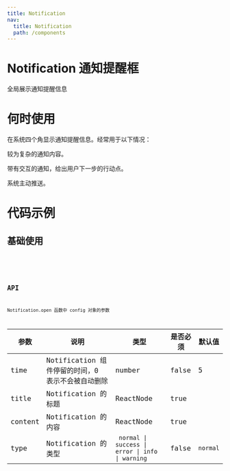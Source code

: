 ```yaml
---
title: Notification
nav:
  title: Notification
  path: /components
---
```


# Notification 通知提醒框

全局展示通知提醒信息

# 何时使用

在系统四个角显示通知提醒信息。经常用于以下情况：

较为复杂的通知内容。

带有交互的通知，给出用户下一步的行动点。

系统主动推送。

# 代码示例

## 基础使用

<code src="./demos/basic.tsx" />

<code src="./demos/types.tsx" />

## API

Notification.open 函数中 config 对象的参数

| 参数    | 说明                                              | 类型                                                                        | 是否必须 | 默认值              |
| ------- | ------------------------------------------------- | --------------------------------------------------------------------------- | -------- | ------------------- |
| time    | Notification 组件停留的时间，0 表示不会被自动删除 | number                                                                      | false    | 5                   |
| title   | Notification 的标题                               | ReactNode                                                                   | true     |                     |
| content | Notification 的内容                               | ReactNode                                                                   | true     |                     |
| type    | Notification 的类型                               | <code> normal &#124; success &#124; error &#124; info &#124; warning</code> | false    | <code>normal</code> |
